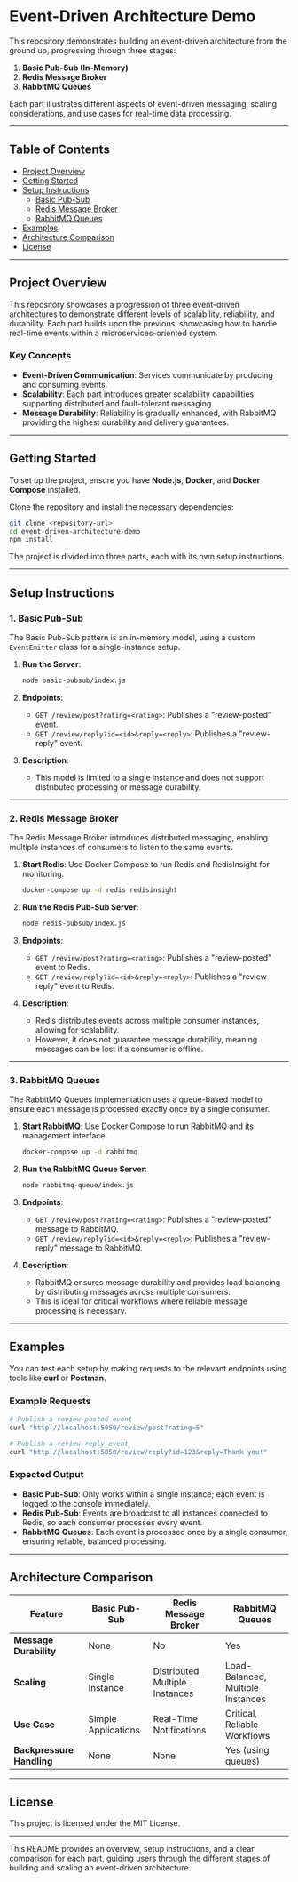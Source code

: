 # Event-Driven Architecture Demo

This repository demonstrates building an event-driven architecture from the ground up, progressing through three stages:

1. **Basic Pub-Sub (In-Memory)**
2. **Redis Message Broker**
3. **RabbitMQ Queues**

Each part illustrates different aspects of event-driven messaging, scaling considerations, and use cases for real-time data processing.

---

## Table of Contents

- [Project Overview](#project-overview)
- [Getting Started](#getting-started)
- [Setup Instructions](#setup-instructions)
  - [Basic Pub-Sub](#1-basic-pub-sub)
  - [Redis Message Broker](#2-redis-message-broker)
  - [RabbitMQ Queues](#3-rabbitmq-queues)
- [Examples](#examples)
- [Architecture Comparison](#architecture-comparison)
- [License](#license)

---

## Project Overview

This repository showcases a progression of three event-driven architectures to demonstrate different levels of scalability, reliability, and durability. Each part builds upon the previous, showcasing how to handle real-time events within a microservices-oriented system.

### Key Concepts

- **Event-Driven Communication**: Services communicate by producing and consuming events.
- **Scalability**: Each part introduces greater scalability capabilities, supporting distributed and fault-tolerant messaging.
- **Message Durability**: Reliability is gradually enhanced, with RabbitMQ providing the highest durability and delivery guarantees.

---

## Getting Started

To set up the project, ensure you have **Node.js**, **Docker**, and **Docker Compose** installed.

Clone the repository and install the necessary dependencies:

```bash
git clone <repository-url>
cd event-driven-architecture-demo
npm install
```

The project is divided into three parts, each with its own setup instructions.

---

## Setup Instructions

### 1. Basic Pub-Sub

The Basic Pub-Sub pattern is an in-memory model, using a custom `EventEmitter` class for a single-instance setup.

1. **Run the Server**:
   ```bash
   node basic-pubsub/index.js
   ```

2. **Endpoints**:
   - `GET /review/post?rating=<rating>`: Publishes a "review-posted" event.
   - `GET /review/reply?id=<id>&reply=<reply>`: Publishes a "review-reply" event.

3. **Description**:
   - This model is limited to a single instance and does not support distributed processing or message durability.

---

### 2. Redis Message Broker

The Redis Message Broker introduces distributed messaging, enabling multiple instances of consumers to listen to the same events.

1. **Start Redis**:
   Use Docker Compose to run Redis and RedisInsight for monitoring.

   ```bash
   docker-compose up -d redis redisinsight
   ```

2. **Run the Redis Pub-Sub Server**:
   ```bash
   node redis-pubsub/index.js
   ```

3. **Endpoints**:
   - `GET /review/post?rating=<rating>`: Publishes a "review-posted" event to Redis.
   - `GET /review/reply?id=<id>&reply=<reply>`: Publishes a "review-reply" event to Redis.

4. **Description**:
   - Redis distributes events across multiple consumer instances, allowing for scalability.
   - However, it does not guarantee message durability, meaning messages can be lost if a consumer is offline.

---

### 3. RabbitMQ Queues

The RabbitMQ Queues implementation uses a queue-based model to ensure each message is processed exactly once by a single consumer.

1. **Start RabbitMQ**:
   Use Docker Compose to run RabbitMQ and its management interface.

   ```bash
   docker-compose up -d rabbitmq
   ```

2. **Run the RabbitMQ Queue Server**:
   ```bash
   node rabbitmq-queue/index.js
   ```

3. **Endpoints**:
   - `GET /review/post?rating=<rating>`: Publishes a "review-posted" message to RabbitMQ.
   - `GET /review/reply?id=<id>&reply=<reply>`: Publishes a "review-reply" message to RabbitMQ.

4. **Description**:
   - RabbitMQ ensures message durability and provides load balancing by distributing messages across multiple consumers.
   - This is ideal for critical workflows where reliable message processing is necessary.

---

## Examples

You can test each setup by making requests to the relevant endpoints using tools like **curl** or **Postman**.

### Example Requests

```bash
# Publish a review-posted event
curl "http://localhost:5050/review/post?rating=5"

# Publish a review-reply event
curl "http://localhost:5050/review/reply?id=123&reply=Thank you!"
```

### Expected Output

- **Basic Pub-Sub**: Only works within a single instance; each event is logged to the console immediately.
- **Redis Pub-Sub**: Events are broadcast to all instances connected to Redis, so each consumer processes every event.
- **RabbitMQ Queues**: Each event is processed once by a single consumer, ensuring reliable, balanced processing.

---

## Architecture Comparison

| Feature               | Basic Pub-Sub       | Redis Message Broker              | RabbitMQ Queues                 |
|-----------------------|---------------------|-----------------------------------|---------------------------------|
| **Message Durability**| None                | No                                | Yes                             |
| **Scaling**           | Single Instance     | Distributed, Multiple Instances   | Load-Balanced, Multiple Instances |
| **Use Case**          | Simple Applications | Real-Time Notifications           | Critical, Reliable Workflows    |
| **Backpressure Handling** | None            | None                              | Yes (using queues)              |

---

## License

This project is licensed under the MIT License.

---

This README provides an overview, setup instructions, and a clear comparison for each part, guiding users through the different stages of building and scaling an event-driven architecture.
